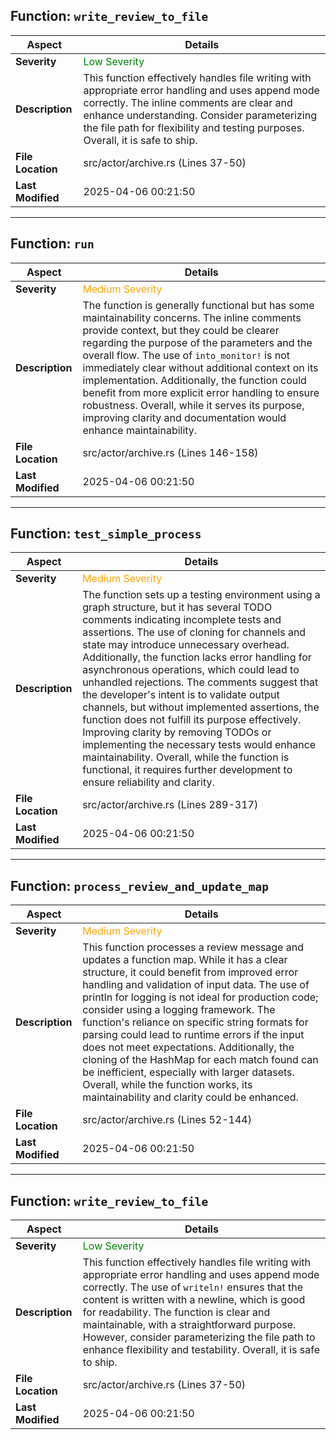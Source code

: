 ## Function: `write_review_to_file`

| **Aspect**        | **Details** |
|-------------------|------------|
| **Severity**      | <span style="color:green;">Low Severity</span> |
| **Description**   | This function effectively handles file writing with appropriate error handling and uses append mode correctly. The inline comments are clear and enhance understanding. Consider parameterizing the file path for flexibility and testing purposes. Overall, it is safe to ship. |
| **File Location** | src/actor/archive.rs (Lines 37-50) |
| **Last Modified** | 2025-04-06 00:21:50 |

---

## Function: `run`

| **Aspect**        | **Details** |
|-------------------|------------|
| **Severity**      | <span style="color:orange;">Medium Severity</span> |
| **Description**   | The function is generally functional but has some maintainability concerns. The inline comments provide context, but they could be clearer regarding the purpose of the parameters and the overall flow. The use of `into_monitor!` is not immediately clear without additional context on its implementation. Additionally, the function could benefit from more explicit error handling to ensure robustness. Overall, while it serves its purpose, improving clarity and documentation would enhance maintainability. |
| **File Location** | src/actor/archive.rs (Lines 146-158) |
| **Last Modified** | 2025-04-06 00:21:50 |

---

## Function: `test_simple_process`

| **Aspect**        | **Details** |
|-------------------|------------|
| **Severity**      | <span style="color:orange;">Medium Severity</span> |
| **Description**   | The function sets up a testing environment using a graph structure, but it has several TODO comments indicating incomplete tests and assertions. The use of cloning for channels and state may introduce unnecessary overhead. Additionally, the function lacks error handling for asynchronous operations, which could lead to unhandled rejections. The comments suggest that the developer's intent is to validate output channels, but without implemented assertions, the function does not fulfill its purpose effectively. Improving clarity by removing TODOs or implementing the necessary tests would enhance maintainability. Overall, while the function is functional, it requires further development to ensure reliability and clarity. |
| **File Location** | src/actor/archive.rs (Lines 289-317) |
| **Last Modified** | 2025-04-06 00:21:50 |

---

## Function: `process_review_and_update_map`

| **Aspect**        | **Details** |
|-------------------|------------|
| **Severity**      | <span style="color:orange;">Medium Severity</span> |
| **Description**   | This function processes a review message and updates a function map. While it has a clear structure, it could benefit from improved error handling and validation of input data. The use of println for logging is not ideal for production code; consider using a logging framework. The function's reliance on specific string formats for parsing could lead to runtime errors if the input does not meet expectations. Additionally, the cloning of the HashMap for each match found can be inefficient, especially with larger datasets. Overall, while the function works, its maintainability and clarity could be enhanced. |
| **File Location** | src/actor/archive.rs (Lines 52-144) |
| **Last Modified** | 2025-04-06 00:21:50 |

---

## Function: `write_review_to_file`

| **Aspect**        | **Details** |
|-------------------|------------|
| **Severity**      | <span style="color:green;">Low Severity</span> |
| **Description**   | This function effectively handles file writing with appropriate error handling and uses append mode correctly. The use of `writeln!` ensures that the content is written with a newline, which is good for readability. The function is clear and maintainable, with a straightforward purpose. However, consider parameterizing the file path to enhance flexibility and testability. Overall, it is safe to ship. |
| **File Location** | src/actor/archive.rs (Lines 37-50) |
| **Last Modified** | 2025-04-06 00:21:50 |
